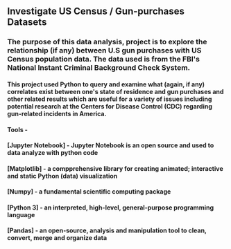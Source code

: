 ## Investigate US Census / Gun-purchases Datasets

### The purpose of this data analysis, project is to explore the relationship (if any) between U.S gun purchases with US Census population data. The data used is from the FBI's National Instant Criminal Background Check System. 

#### This project used Python to query and examine what (again, if any) correlates exist between one's state of residence and gun purchases and other related results which are useful for a variety of issues including potential research at the Centers for Disease Control (CDC) regarding gun-related incidents in America.

#### Tools - 

#### [Jupyter Notebook] - Jupyter Notebook is an open source and used to data analyze with python code
#### [Matplotlib] - a compprehensive library for creating animated; interactive and static Python (data) visualization 
#### [Numpy] - a fundamental scientific computing package
#### [Python 3] - an interpreted, high-level, general-purpose programming language 
#### [Pandas] - an open-source, analysis and manipulation tool to clean, convert, merge and organize data 
